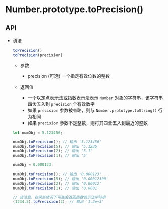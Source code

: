 # Number.prototype.toPrecision()

## API

+ 语法

  ```js
  toPrecision()
  toPrecision(precision)
  ```

  + 参数

    + precision (可选) 一个指定有效位数的整数

  + 返回值

    + 一个以定点表示法或指数表示法表示 `Number` 对象的字符串，该字符串四舍五入到 `precision` 个有效数字
    + 如果 `precision` 参数被省略，则与 `Number.prototype.toString()` 行为相同
    + 如果 `precision` 参数不是整数，则将其四舍五入到最近的整数

  ```js
  let numObj = 5.123456;

  numObj.toPrecision(); // 输出 '5.123456'
  numObj.toPrecision(5); // 输出 '5.1235'
  numObj.toPrecision(2); // 输出 '5.1'
  numObj.toPrecision(1); // 输出 '5'

  numObj = 0.000123;

  numObj.toPrecision(); // 输出 '0.000123'
  numObj.toPrecision(5); // 输出 '0.00012300'
  numObj.toPrecision(2); // 输出 '0.00012'
  numObj.toPrecision(1); // 输出 '0.0001'

  // 请注意，在某些情况下可能会返回指数表示法字符串
  (1234.5).toPrecision(2); // 输出 '1.2e+3'
  ```
